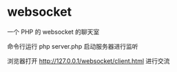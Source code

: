 # websocket
一个 PHP 的 websocket 的聊天室

命令行运行 php server.php 启动服务器进行监听


浏览器打开 http://127.0.0.1/websocket/client.html 进行交流